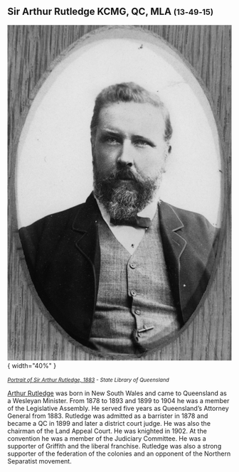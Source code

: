 ## Sir Arthur Rutledge KCMG, QC, MLA <small>(13‑49‑15)</small>

![Arthur Rutledge](../assets/arthur-rutledge.jpg){ width="40%" } 

*<small>[Portrait of Sir Arthur Rutledge, 1883](http://onesearch.slq.qld.gov.au/permalink/f/1upgmng/slq_alma21218342430002061) - State Library of Queensland </small>* 

[Arthur Rutledge](https://adb.anu.edu.au/biography/rutledge-sir-arthur-8307) was born in New South Wales and came to Queensland as a Wesleyan Minister. From 1878 to 1893 and 1899 to 1904 he was a member of the Legislative Assembly. He served five years as Queensland’s Attorney General from 1883. Rutledge was admitted as a barrister in 1878 and became a QC in 1899 and later a district court judge. He was also the chairman of the Land Appeal Court. He was knighted in 1902. At the convention he was a member of the Judiciary Committee. He was a supporter of Griffith and the liberal franchise. Rutledge was also a strong supporter of the federation of the colonies and an opponent of the Northern Separatist movement.
